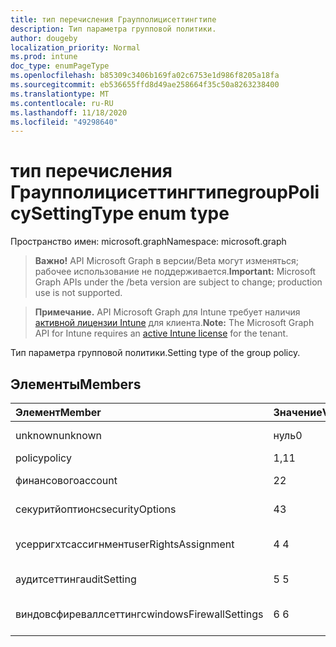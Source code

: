 ```yaml
---
title: тип перечисления Граупполицисеттингтипе
description: Тип параметра групповой политики.
author: dougeby
localization_priority: Normal
ms.prod: intune
doc_type: enumPageType
ms.openlocfilehash: b85309c3406b169fa02c6753e1d986f8205a18fa
ms.sourcegitcommit: eb536655ffd8d49ae258664f35c50a8263238400
ms.translationtype: MT
ms.contentlocale: ru-RU
ms.lasthandoff: 11/18/2020
ms.locfileid: "49298640"
---
```

# <a name="grouppolicysettingtype-enum-type"></a><span data-ttu-id="49c82-103">тип перечисления Граупполицисеттингтипе</span><span class="sxs-lookup"><span data-stu-id="49c82-103">groupPolicySettingType enum type</span></span>

<span data-ttu-id="49c82-104">Пространство имен: microsoft.graph</span><span class="sxs-lookup"><span data-stu-id="49c82-104">Namespace: microsoft.graph</span></span>

> <span data-ttu-id="49c82-105">**Важно!** API Microsoft Graph в версии/Beta могут изменяться; рабочее использование не поддерживается.</span><span class="sxs-lookup"><span data-stu-id="49c82-105">**Important:** Microsoft Graph APIs under the /beta version are subject to change; production use is not supported.</span></span>

> <span data-ttu-id="49c82-106">**Примечание.** API Microsoft Graph для Intune требует наличия [активной лицензии Intune](https://go.microsoft.com/fwlink/?linkid=839381) для клиента.</span><span class="sxs-lookup"><span data-stu-id="49c82-106">**Note:** The Microsoft Graph API for Intune requires an [active Intune license](https://go.microsoft.com/fwlink/?linkid=839381) for the tenant.</span></span>

<span data-ttu-id="49c82-107">Тип параметра групповой политики.</span><span class="sxs-lookup"><span data-stu-id="49c82-107">Setting type of the group policy.</span></span>

## <a name="members"></a><span data-ttu-id="49c82-108">Элементы</span><span class="sxs-lookup"><span data-stu-id="49c82-108">Members</span></span>
|<span data-ttu-id="49c82-109">Элемент</span><span class="sxs-lookup"><span data-stu-id="49c82-109">Member</span></span>|<span data-ttu-id="49c82-110">Значение</span><span class="sxs-lookup"><span data-stu-id="49c82-110">Value</span></span>|<span data-ttu-id="49c82-111">Описание</span><span class="sxs-lookup"><span data-stu-id="49c82-111">Description</span></span>|
|:---|:---|:---|
|<span data-ttu-id="49c82-112">unknown</span><span class="sxs-lookup"><span data-stu-id="49c82-112">unknown</span></span>|<span data-ttu-id="49c82-113">нуль</span><span class="sxs-lookup"><span data-stu-id="49c82-113">0</span></span>|<span data-ttu-id="49c82-114">Граупполицисеттингтипе Unknown</span><span class="sxs-lookup"><span data-stu-id="49c82-114">GroupPolicySettingType unknown</span></span>|
|<span data-ttu-id="49c82-115">policy</span><span class="sxs-lookup"><span data-stu-id="49c82-115">policy</span></span>|<span data-ttu-id="49c82-116">1,1</span><span class="sxs-lookup"><span data-stu-id="49c82-116">1</span></span>|<span data-ttu-id="49c82-117">Тип параметра политики</span><span class="sxs-lookup"><span data-stu-id="49c82-117">Policy setting type</span></span>|
|<span data-ttu-id="49c82-118">финансового</span><span class="sxs-lookup"><span data-stu-id="49c82-118">account</span></span>|<span data-ttu-id="49c82-119">2</span><span class="sxs-lookup"><span data-stu-id="49c82-119">2</span></span>|<span data-ttu-id="49c82-120">Тип параметра учетной записи</span><span class="sxs-lookup"><span data-stu-id="49c82-120">Account setting type</span></span>|
|<span data-ttu-id="49c82-121">секуритйоптионс</span><span class="sxs-lookup"><span data-stu-id="49c82-121">securityOptions</span></span>|<span data-ttu-id="49c82-122">4</span><span class="sxs-lookup"><span data-stu-id="49c82-122">3</span></span>|<span data-ttu-id="49c82-123">Тип параметра Секуритйоптионс</span><span class="sxs-lookup"><span data-stu-id="49c82-123">SecurityOptions setting type</span></span>|
|<span data-ttu-id="49c82-124">усерригхтсассигнмент</span><span class="sxs-lookup"><span data-stu-id="49c82-124">userRightsAssignment</span></span>|<span data-ttu-id="49c82-125">4 </span><span class="sxs-lookup"><span data-stu-id="49c82-125">4</span></span>|<span data-ttu-id="49c82-126">Тип параметра Усерригхтсассигнмент</span><span class="sxs-lookup"><span data-stu-id="49c82-126">UserRightsAssignment setting type</span></span>|
|<span data-ttu-id="49c82-127">аудитсеттинг</span><span class="sxs-lookup"><span data-stu-id="49c82-127">auditSetting</span></span>|<span data-ttu-id="49c82-128">5 </span><span class="sxs-lookup"><span data-stu-id="49c82-128">5</span></span>|<span data-ttu-id="49c82-129">Тип параметра Аудитсеттинг</span><span class="sxs-lookup"><span data-stu-id="49c82-129">AuditSetting setting type</span></span>|
|<span data-ttu-id="49c82-130">виндовсфиреваллсеттингс</span><span class="sxs-lookup"><span data-stu-id="49c82-130">windowsFirewallSettings</span></span>|<span data-ttu-id="49c82-131">6 </span><span class="sxs-lookup"><span data-stu-id="49c82-131">6</span></span>|<span data-ttu-id="49c82-132">Тип параметра Виндовсфиреваллсеттингс</span><span class="sxs-lookup"><span data-stu-id="49c82-132">WindowsFirewallSettings setting type</span></span>|




